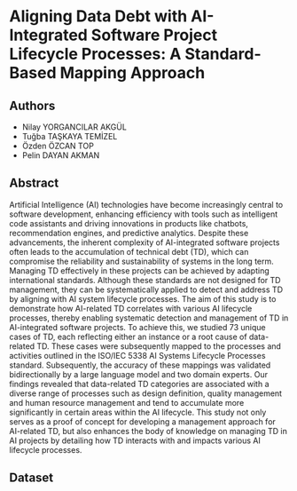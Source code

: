 # Aligning Data Debt with AI-Integrated Software Project Lifecycle Processes: A Standard-Based Mapping Approach

## Authors
- Nilay YORGANCILAR AKGÜL
- Tuğba TAŞKAYA TEMİZEL
- Özden ÖZCAN TOP
- Pelin DAYAN AKMAN

## Abstract
Artificial Intelligence (AI) technologies have become increasingly central to software development, enhancing efficiency with tools such as intelligent code assistants and driving innovations in products like chatbots, recommendation engines, and predictive analytics. Despite these advancements, the inherent complexity of AI-integrated software projects often leads to the accumulation of technical debt (TD), which can compromise the reliability and sustainability of systems in the long term. Managing TD effectively in these projects can be achieved by adapting international standards. Although these standards are not designed for TD management, they can be systematically applied to detect and address TD by aligning with AI system lifecycle processes. The aim of this study is to demonstrate how AI-related TD correlates with various AI lifecycle processes, thereby enabling systematic detection and management of TD in AI-integrated software projects. To achieve this, we studied 73 unique cases of TD, each reflecting either an instance or a root cause of data-related TD. These cases were subsequently mapped to the processes and activities outlined in the ISO/IEC 5338 AI Systems Lifecycle Processes standard. Subsequently, the accuracy of these mappings was validated bidirectionally by a large language model and two domain experts. Our findings revealed that data-related TD categories are associated with a diverse range of processes such as design definition, quality management and human resource management and tend to accumulate more significantly in certain areas within the AI lifecycle. This study not only serves as a proof of concept for developing a management approach for AI-related TD, but also enhances the body of knowledge on managing TD in AI projects by detailing how TD interacts with and impacts various AI lifecycle processes.

## Dataset
